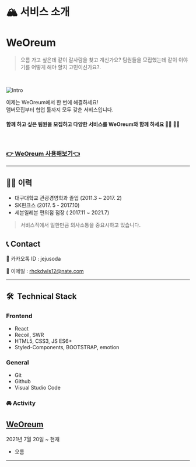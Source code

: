 # 🏔 서비스 소개 

# WeOreum

>오름 가고 싶은데 같이 갈사람을 찾고 계신가요?
>팀원들을 모집했는데 같이 이야기를 어떻게 해야 할지 고민이신가요?.

<br/>

![Intro](https://cdn.discordapp.com/attachments/511900451059531796/964444433229692938/1.JPG)

이제는 WeOreum에서 한 번에 해결하세요!  
맴버모집부터 협업 툴까지 모두 갖춘 서비스입니다.

#### 함께 하고 싶은 팀원을 모집하고 다양한 서비스를 WeOreum와 함께 하세요 👩‍💻 👨‍💻

<br/>

### [👉 WeOreum 사용해보기👈](https://http://weoreum.shop/)

---

## 👨‍🎓 이력

- 대구대학교 관광경영학과 졸업 (2011.3 ~ 2017. 2)
- SK핀크스 (2017. 5 - 2017.10)
- 세븐일레븐 편의점 점장 ( 2017.11 ~ 2021.7) 

> 서비스직에서 일한만큼 의사소통을 중요시하고 있습니다.

## 📞  Contact

📱 카카오톡  ID  : jejusoda

📱 이메일 : rhckdwls12@nate.com

---



## 🛠  Technical Stack
### Frontend

- React
- Recoil, SWR
- HTML5, CSS3, JS ES6+
- Styled-Components, BOOTSTRAP, emotion

### General

- Git
- Github
- Visual Studio Code


### 🚘 Activity

## [WeOreum](https://github.com/Doodream/ChawChawFront)

2021년 7월 20일 ~ 현재

- 오름
---



